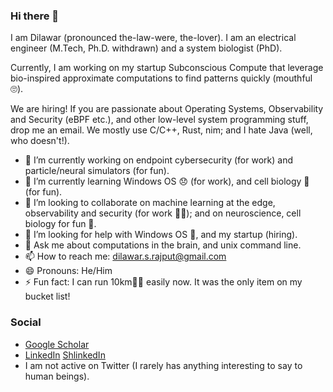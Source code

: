 ### Hi there 👋

I am Dilawar (pronounced the-law-were, the-lover). I am an electrical engineer (M.Tech, Ph.D. withdrawn)
and a system biologist (PhD).

Currently, I am working on my startup Subconscious Compute that leverage bio-inspired approximate computations
to find patterns quickly (mouthful 🙄). 

We are hiring! If you are passionate about Operating Systems, Observability and Security (eBPF etc.), and 
other low-level system programming stuff, drop me an email. We mostly use C/C++, Rust, nim; and I hate Java (well, who doesn't!).

- 🔭 I’m currently working on endpoint cybersecurity (for work) and particle/neural simulators (for fun).
- 🌱 I’m currently learning Windows OS 😞 (for work), and cell biology 🌛 (for fun).
- 👯 I’m looking to collaborate on machine learning at the edge, observability and security (for work 👷‍♂️); and on neuroscience, cell biology for fun 🏏. 
- 🤔 I’m looking for help with Windows OS 🦖, and my startup (hiring).
- 💬 Ask me about computations in the brain, and unix command line.
- 📫 How to reach me: <dilawar.s.rajput@gmail.com>
- 😄 Pronouns: He/Him
- ⚡ Fun fact: I can run 10km🏃‍♂️ easily now. It was the only item on my bucket list!

### Social

- [Google Scholar](https://scholar.google.com/citations?user=M8uppRgAAAAJ&hl=en&authuser=1)
- [LinkedIn](https://www.linkedin.com/in/dilawar-singh/) [ShlinkedIn](https://www.shlinkedin.com/sh/hotteasaurus)
- I am not active on Twitter (I rarely has anything interesting to say to human beings). 
